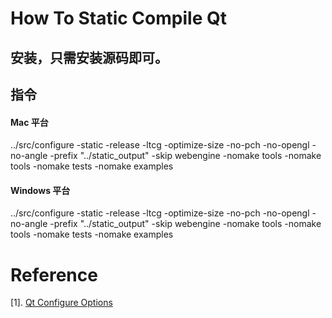 # How To Static Compile Qt 

## 安装，只需安装源码即可。
 
## 指令
#### Mac 平台
../src/configure -static -release -ltcg -optimize-size -no-pch -no-opengl -no-angle -prefix "../static_output" -skip webengine -nomake tools -nomake tools -nomake tests -nomake examples 

#### Windows 平台
../src/configure -static -release -ltcg -optimize-size -no-pch -no-opengl -no-angle -prefix "../static_output" -skip webengine -nomake tools -nomake tools -nomake tests -nomake examples 

# Reference
[1]. [Qt Configure Options](https://doc.qt.io/qt-5/configure-options.html)
